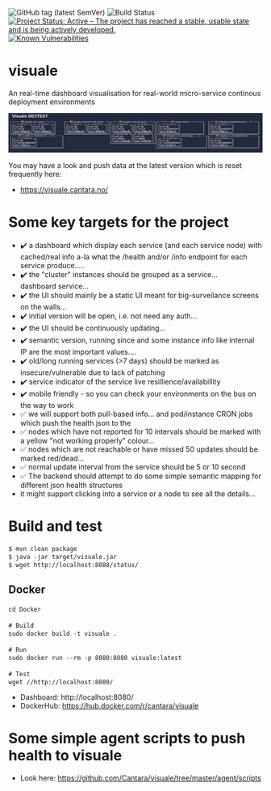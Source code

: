 ![GitHub tag (latest SemVer)](https://img.shields.io/github/v/tag/Cantara/visuale) ![Build Status](https://jenkins.quadim.ai/buildStatus/icon?job=visuale) [![Project Status: Active – The project has reached a stable, usable state and is being actively developed.](http://www.repostatus.org/badges/latest/active.svg)](http://www.repostatus.org/#active) [![Known Vulnerabilities](https://snyk.io/test/github/Cantara/visuale/badge.svg)](https://snyk.io/test/github/Cantara/visuale)

# visuale

An real-time dashboard visualisation for real-world micro-service continous deployment environments 

![A shapshot of an early ersion of the visuale dashboard](https://raw.githubusercontent.com/Cantara/visuale/f9d30bcee79b6fe1b82fc0203972bb3c0322923a/doc/images/Visuale-in-action.png)

You may have a look and push data at the latest version which is reset frequently here:
* https://visuale.cantara.no/


# Some key targets for the project

- :heavy_check_mark: a dashboard which display each service (and each service node) with cached/real info a-la what the /health and/or /info endpoint for each service produce.....   
- :heavy_check_mark: the "cluster" instances should be grouped as a service...   
dashboard service... 
- :heavy_check_mark: the UI should mainly be a static UI meant for big-surveilance screens on the walls...  
- :heavy_check_mark: initial version will be open, i.e. not need any auth... 
- :heavy_check_mark: the UI should be continuously updating...   
- :heavy_check_mark: semantic version, running since and some instance info like internal IP are the most important values....    
- :heavy_check_mark: old/long running services (>7 days) should be marked as insecure/vulnerable due to lack of patching
- :heavy_check_mark: service indicator of the service live resillience/availabillity 
- :heavy_check_mark: mobile friendly - so you can check your environments on the bus on the way to work 
- :white_check_mark: we will support both pull-based info... and pod/instance CRON jobs which push the health json to the 
- :white_check_mark: nodes which have not reported for 10 intervals should be marked with a yellow "not working properly" colour...
- :white_check_mark: nodes which are not reachable or have missed 50 updates should be marked red/dead...  
- :white_check_mark: normal update interval from the service should be 5 or 10 second
- :white_check_mark: The backend should attempt to do some simple semantic mapping for different json health structures
- it might support clicking into a service or a node to see all the details...    

# Build and test

```
$ mvn clean package
$ java -jar target/visuale.jar
$ wget http://localhost:8088/status/
```

## Docker
```
cd Docker

# Build
sudo docker build -t visuale .

# Run
sudo docker run --rm -p 8080:8080 visuale:latest

# Test
wget //http://localhost:8080/
```
* Dashboard: http://localhost:8080/
* DockerHub: https://hub.docker.com/r/cantara/visuale


# Some simple agent scripts to push health to visuale

* Look here:  https://github.com/Cantara/visuale/tree/master/agent/scripts
